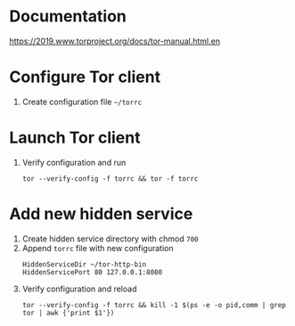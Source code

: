 # Documentation
https://2019.www.torproject.org/docs/tor-manual.html.en

# Configure Tor client

1. Create configuration file `~/torrc`

# Launch Tor client

1. Verify configuration and run
   ```shell
   tor --verify-config -f torrc && tor -f torrc
   ```

# Add new hidden service

1. Create hidden service directory with chmod `700`
1. Append `torrc` file with new configuration
    ```torrc
    HiddenServiceDir ~/tor-http-bin
    HiddenServicePort 80 127.0.0.1:8080
    ```
1. Verify configuration and reload
   ```shell
   tor --verify-config -f torrc && kill -1 $(ps -e -o pid,comm | grep tor | awk {'print $1'})
   ```
